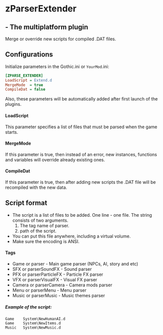 # zParserExtender
## - The multiplatform plugin
Merge or override new scripts for compiled .DAT files.



## Configurations
Initialize parameters in the Gothic.ini or `YourMod`.ini:
```ini
[ZPARSE_EXTENDER]
LoadScript = Extend.d
MergeMode  = true
CompileDat = false
```
Also, these parameters will be automatically added after first launch of the plugins.

#### LoadScript
This parameter specifies a list of files that must be parsed when the game starts.

#### MergeMode
If this parameter is true, then instead of an error, new instances, functions and variables will override already existing ones.

#### CompileDat
If this parameter is true, then after adding new scripts the .DAT file will be recompiled with the new data.



## Script format
- The script is a list of files to be added. One line - one file.
The string consists of two arguments.
    1. The tag name of parser.
    2. path of the script.
- You can put this file anywhere, including a virtual volume.
- Make sure the encoding is ANSI.

#### Tags
- Game   or parser           - Main game parser (NPCs, AI, story and etc)
- SFX    or parserSoundFX    - Sound parser
- PFX    or parserParticleFX - Particle FX parser
- VFX    or parserVisualFX   - Visual FX parser
- Camera or parserCamera     - Camera mods parser
- Menu   or parserMenu       - Menu parser
- Music  or parserMusic      - Music themes parser

##### Example of the script:
```
Game	System\NewHumanAI.d
Game	System\NewItems.d
Music	System\NewMusic.d
```
